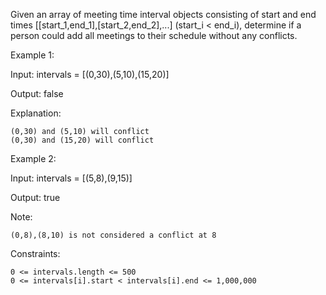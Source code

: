 Given an array of meeting time interval objects consisting of start and end times [[start_1,end_1],[start_2,end_2],...] (start_i < end_i), determine if a person could add all meetings to their schedule without any conflicts.

Example 1:

Input: intervals = [(0,30),(5,10),(15,20)]

Output: false

Explanation:

    (0,30) and (5,10) will conflict
    (0,30) and (15,20) will conflict

Example 2:

Input: intervals = [(5,8),(9,15)]

Output: true

Note:

    (0,8),(8,10) is not considered a conflict at 8

Constraints:

    0 <= intervals.length <= 500
    0 <= intervals[i].start < intervals[i].end <= 1,000,000

